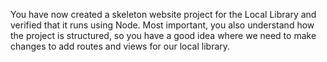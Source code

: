 You have now created a skeleton website project for the Local Library and verified that it runs using Node. Most important, you also understand how the project is structured, so you have a good idea where we need to make changes to add routes and views for our local library.
